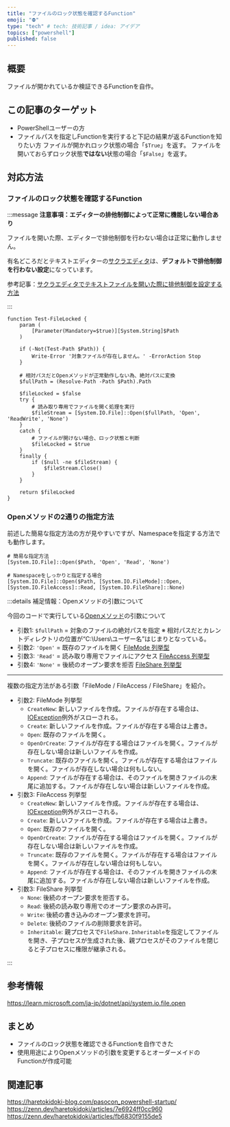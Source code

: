 ```yaml
---
title: "ファイルのロック状態を確認するFunction"
emoji: "⛔"
type: "tech" # tech: 技術記事 / idea: アイデア
topics: ["powershell"]
published: false
---
```

## 概要

ファイルが開かれているか検証できるFunctionを自作。

## この記事のターゲット

- PowerShellユーザーの方
- ファイルパスを指定しFunctionを実行すると下記の結果が返るFunctionを知りたい方
    ファイルが開かれロック状態の場合「`$True`」を返す。
    ファイルを開いておらずロック状態**ではない**状態の場合「`$False`」を返す。

## 対応方法

### ファイルのロック状態を確認するFunction

:::message
**注意事項：エディターの排他制御によって正常に機能しない場合あり**

ファイルを開いた際、エディターで排他制御を行わない場合は正常に動作しません。

有名どころだとテキストエディターの[サクラエディタ](https://github.com/sakura-editor/sakura)は、**デフォルトで排他制御を行わない設定**になっています。

参考記事：[サクラエディタでテキストファイルを開いた際に排他制御を設定する方法](https://pasomaki.com/sakuraeditor-exclusive-lock/)

:::

```powershell:ファイルのロック状態を確認するFunction
function Test-FileLocked {
    param (
        [Parameter(Mandatory=$true)][System.String]$Path
    )

    if (-Not(Test-Path $Path)) {
        Write-Error '対象ファイルが存在しません。' -ErrorAction Stop
    }

    # 相対パスだとOpenメソッドが正常動作しない為、絶対パスに変換
    $fullPath = (Resolve-Path -Path $Path).Path

    $fileLocked = $false
    try {
        # 読み取り専用でファイルを開く処理を実行
        $fileStream = [System.IO.File]::Open($fullPath, 'Open', 'ReadWrite', 'None')
    }
    catch {
        # ファイルが開けない場合、ロック状態と判断
        $fileLocked = $true
    }
    finally {
        if ($null -ne $fileStream) {
            $fileStream.Close()
        }
    }

    return $fileLocked
}
```

### Openメソッドの2通りの指定方法

前述した簡易な指定方法の方が見やすいですが、Namespaceを指定する方法でも動作します。

```powershell:Openメソッドの2通りの指定方法
# 簡易な指定方法
[System.IO.File]::Open($Path, 'Open', 'Read', 'None')

# Namespaceをしっかりと指定する場合
[System.IO.File]::Open($Path, [System.IO.FileMode]::Open, [System.IO.FileAccess]::Read, [System.IO.FileShare]::None)
```

:::details 補足情報：Openメソッドの引数について

今回のコードで実行している[Openメソッド](https://learn.microsoft.com/ja-jp/dotnet/api/system.io.file.open)の引数について

- 引数1: `$fullPath` = 対象のファイルの絶対パスを指定
    ※ 相対パスだとカレントディレクトリの位置が“C:\Users\ユーザー名”はじまりとなっている。
- 引数2: `'Open'` = 既存のファイルを開く
    [FileMode 列挙型](https://learn.microsoft.com/ja-jp/dotnet/api/system.io.filemode)
- 引数3: `'Read'` = 読み取り専用でファイルにアクセス
    [FileAccess 列挙型](https://learn.microsoft.com/ja-jp/dotnet/api/system.io.fileaccess)
- 引数4: `'None'` = 後続のオープン要求を拒否
    [FileShare 列挙型](https://learn.microsoft.com/ja-jp/dotnet/api/system.io.fileshare)

-----

複数の指定方法がある引数「FileMode / FileAccess / FileShare」を紹介。

- 引数2: FileMode 列挙型
    - `CreateNew`: 新しいファイルを作成。ファイルが存在する場合は、[IOException](https://learn.microsoft.com/ja-jp/dotnet/api/system.io.ioexception)例外がスローされる。
    - `Create`: 新しいファイルを作成。ファイルが存在する場合は上書き。
    - `Open`: 既存のファイルを開く。
    - `OpenOrCreate`: ファイルが存在する場合はファイルを開く。ファイルが存在しない場合は新しいファイルを作成。
    - `Truncate`: 既存のファイルを開く。ファイルが存在する場合はファイルを開く。ファイルが存在しない場合は何もしない。
    - `Append`: ファイルが存在する場合は、そのファイルを開きファイルの末尾に追加する。ファイルが存在しない場合は新しいファイルを作成。
- 引数3: FileAccess 列挙型
    - `CreateNew`: 新しいファイルを作成。ファイルが存在する場合は、[IOException](https://learn.microsoft.com/ja-jp/dotnet/api/system.io.ioexception)例外がスローされる。
    - `Create`: 新しいファイルを作成。ファイルが存在する場合は上書き。
    - `Open`: 既存のファイルを開く。
    - `OpenOrCreate`: ファイルが存在する場合はファイルを開く。ファイルが存在しない場合は新しいファイルを作成。
    - `Truncate`: 既存のファイルを開く。ファイルが存在する場合はファイルを開く。ファイルが存在しない場合は何もしない。
    - `Append`: ファイルが存在する場合は、そのファイルを開きファイルの末尾に追加する。ファイルが存在しない場合は新しいファイルを作成。
- 引数3: FileShare 列挙型
    - `None`: 後続のオープン要求を拒否する。
    - `Read`: 後続の読み取り専用でのオープン要求のみ許可。
    - `Write`: 後続の書き込みのオープン要求を許可。
    - `Delete`: 後続のファイルの削除要求を許可。
    - `Inheritable`: 親プロセスで`FileShare.Inheritable`を指定してファイルを開き、子プロセスが生成された後、親プロセスがそのファイルを閉じると子プロセスに権限が継承される。

:::

## 参考情報

https://learn.microsoft.com/ja-jp/dotnet/api/system.io.file.open


## まとめ

- ファイルのロック状態を確認できるFunctionを自作できた
- 使用用途によりOpenメソッドの引数を変更するとオーダーメイドのFunctionが作成可能

## 関連記事

https://haretokidoki-blog.com/pasocon_powershell-startup/
https://zenn.dev/haretokidoki/articles/7e6924ff0cc960
https://zenn.dev/haretokidoki/articles/fb6830f9155de5
